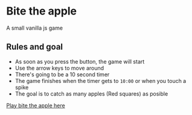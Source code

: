 # Bite the apple
A small vanilla js game

## Rules and goal
+ As soon as you press the button, the game will start
+ Use the arrow keys to move around
+ There's going to be a 10 second timer
+ The game finishes when the timer gets to `10:00` or when you touch a spike
+ The goal is to catch as many apples (Red squares) as posible

[Play bite the apple here](https://angel-del-dev.github.io/bite_the_apple/)
